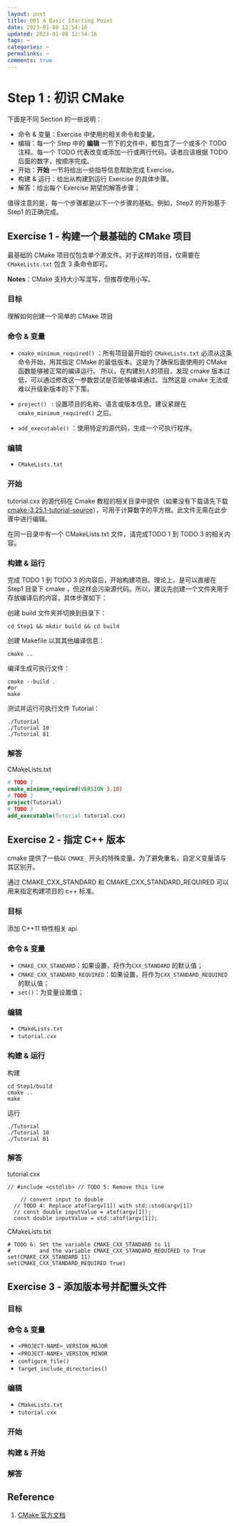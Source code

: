 ```yaml
---
layout: post
title: 001 A Basic Starting Point
date: 2023-01-08 12:54:16
updated: 2023-01-08 12:54:16
tags: ~
categories: ~
permalinks: ~
comments: true
---
```


# Step 1 : 初识 CMake

下面是不同 Section 的一些说明：

- 命令 & 变量：Exercise 中使用的相关命令和变量。
- 编辑：每一个 Step 中的 **编辑**  一节下的文件中，都包含了一个或多个 TODO 注释。每一个 TODO 代表改变或添加一行或两行代码。读者应该根据 TODO 后面的数字，按顺序完成。
- 开始：**开始** 一节将给出一些指导信息帮助完成 Exercise。
- 构建 & 运行：给出从构建到运行 Exercise 的具体步骤。
- 解答：给出每个 Exercise 期望的解答步骤；

值得注意的是，每一个步骤都是以下一个步骤的基础。例如，Step2 的开始基于 Step1 的正确完成。

## Exercise 1 - 构建一个最基础的 CMake 项目

最基础的 CMake 项目仅包含单个源文件。对于这样的项目，仅需要在 `CMakeLists.txt` 包含 3 条命令即可。

**Notes**：CMake 支持大小写混写，但推荐使用小写。

### 目标

理解如何创建一个简单的 CMake 项目

### 命令 & 变量

- `cmake_minimum_required()` ：所有项目最开始的 `CMakeLists.txt` 必须从这条命令开始，用其指定 CMake 的最低版本。这是为了确保后面使用的 CMake 函数能够被正常的编译运行。
  所以，在构建别人的项目，发现 cmake 版本过低，可以通过修改这一参数尝试是否能够编译通过。当然这是 cmake 无法或难以升级新版本的下下策。

- `project() ` : 设置项目的名称、语言或版本信息。建议紧跟在 `cmake_minimum_required()` 之后。
- `add_executable()` ：使用特定的源代码，生成一个可执行程序。

### 编辑

-  `CMakeLists.txt`

### 开始

tutorial.cxx 的源代码在 Cmake 教程的相关目录中提供（如果没有下载请先下载 [cmake-3.25.1-tutorial-source](https://cmake.org/cmake/help/latest/_downloads/c1300c13296fa23e6753fbab2d04d7a4/cmake-3.25.1-tutorial-source.zip)），可用于计算数字的平方根。此文件无需在此步骤中进行编辑。

在同一目录中有一个 CMakeLists.txt 文件，请完成TODO 1 到 TODO 3 的相关内容。

### 构建 & 运行

完成 TODO 1 到 TODO 3 的内容后，开始构建项目。理论上，是可以直接在 Step1 目录下 cmake ，但这样会污染源代码。所以，建议先创建一个文件夹用于存放编译后的内容，具体步骤如下：

创建 build 文件夹并切换到目录下：

```shell
cd Step1 && mkdir build && cd build
```

创建 Makefile 以其其他编译信息：

```shell
cmake ..
```

编译生成可执行文件：

```shell
cmake --build .
#or
make
```

测试并运行可执行文件 Tutorial：

```shell
./Tutorial 
./Tutorial 10
./Tutorial 81
```

### 解答

CMakeLists.txt

```cmake
# TODO 1
cmake_minimum_required(VERSION 3.10)
# TODO 2
project(Tutorial)
# TODO 3
add_executable(Tutorial tutorial.cxx)
```

## Exercise 2 - 指定 C++ 版本

cmake 提供了一些以 `CMAKE_` 开头的特殊变量。为了避免重名，自定义变量请与其区别开。

通过 CMAKE_CXX_STANDARD 和 CMAKE_CXX_STANDARD_REQUIRED 可以用来指定构建项目的 c++ 标准。

### 目标

添加 C++11 特性相关 api

### 命令 & 变量

- `CMAKE_CXX_STANDARD`：如果设置，将作为`CXX_STANDARD` 的默认值；
- `CMAKE_CXX_STANDARD_REQUIRED`：如果设置，将作为`CXX_STANDARD_REQUIRED` 的默认值；
- `set()`：为变量设置值；

### 编辑

- `CMakeLists.txt`
- `tutorial.cxx`

### 构建 & 运行

构建

```
cd Step1/build
cmake ..
make
```

运行

```
./Tutorial 
./Tutorial 10
./Tutorial 81
```

### 解答

tutorial.cxx

```
// #include <cstdlib> // TODO 5: Remove this line

	// convert input to double
  // TODO 4: Replace atof(argv[1]) with std::stod(argv[1])
  // const double inputValue = atof(argv[1]);
  const double inputValue = std::atof(argv[1]);
```

CMakeLists.txt

```
# TODO 6: Set the variable CMAKE_CXX_STANDARD to 11
#         and the variable CMAKE_CXX_STANDARD_REQUIRED to True
set(CMAKE_CXX_STANDARD 11)
set(CMAKE_CXX_STANDARD_REQUIRED True)
```

## Exercise 3 - 添加版本号并配置头文件

### 目标



### 命令 & 变量

- `<PROJECT-NAME>_VERSION_MAJOR`
- `<PROJECT-NAME>_VERSION_MINOR`
- `configure_file()`
- `target_include_directories()`

### 编辑

- `CMakeLists.txt`
- `tutorial.cxx`

### 开始



### 构建 & 开始



### 解答



## Reference 

1. [CMake 官方文档](https://cmake.org/cmake/help/latest/guide/tutorial/index.html)
